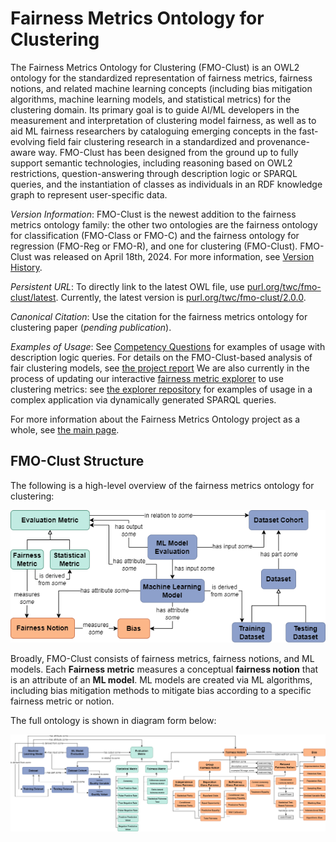 # Fairness Metrics Ontology for Clustering

The Fairness Metrics Ontology for Clustering (FMO-Clust) is an OWL2 ontology for the standardized representation of fairness metrics, fairness notions, and related machine learning concepts (including bias mitigation algorithms, machine learning models, and statistical metrics) for the clustering domain. Its primary goal is to guide AI/ML developers in the measurement and interpretation of clustering model fairness, as well as to aid ML fairness researchers by cataloguing emerging concepts in the fast-evolving field fair clustering research in a standardized and provenance-aware way. FMO-Clust has been designed from the ground up to fully support semantic technologies, including reasoning based on OWL2 restrictions, question-answering through description logic or SPARQL queries, and the instantiation of classes as individuals in an RDF knowledge graph to represent user-specific data.

_Version Information_: FMO-Clust is the newest addition to the fairness metrics ontology family: the other two ontologies are the fairness ontology for classification (FMO-Class or FMO-C) and the fairness ontology for regression (FMO-Reg or FMO-R), and one for clustering (FMO-Clust). FMO-Clust was released on April 18th, 2024. For more information, see [Version History](https://github.com/frankj-rpi/fairness-metrics-ontology/blob/main/README.md#version-history).

_Persistent URL_: To directly link to the latest OWL file, use [purl.org/twc/fmo-clust/latest](https://purl.org/twc/fmo-clust/latest). Currently, the latest version is [purl.org/twc/fmo-clust/2.0.0](https://purl.org/twc/fmo-clust/2.0.0).

_Canonical Citation_: Use the citation for the fairness metrics ontology for clustering paper (_pending publication_).

_Examples of Usage_: See [Competency Questions](https://github.com/frankj-rpi/fairness-metrics-ontology/blob/main/competency-questions.md) for examples of usage with description logic queries. For details on the FMO-Clust-based analysis of fair clustering models, see [the project report](https://frankj-rpi.github.io/fairness-metrics-ontology/clustering/Fairness%20Evaluation%20of%20Clustering%20Models.html) We are also currently in the process of updating our interactive [fairness metric explorer](https://inciteprojects.idea.rpi.edu/fairness/app/fairness/) to use clustering metrics: see [the explorer repository](https://github.com/tetherless-world/fairness) for examples of usage in a complex application via dynamically generated SPARQL queries.

For more information about the Fairness Metrics Ontology project as a whole, see [the main page](https://github.com/frankj-rpi/fairness-metrics-ontology/blob/main/README.md).

## FMO-Clust Structure

The following is a high-level overview of the fairness metrics ontology for clustering:

![High-level concept map](../diagrams/HL-concept-map.png "High-Level Concept Map")

Broadly, FMO-Clust consists of fairness metrics, fairness notions, and ML models. Each **Fairness metric** measures a conceptual **fairness notion** that is an attribute of an **ML model**. ML models are created via ML algorithms, including bias mitigation methods to mitigate bias according to a specific fairness metric or notion.

The full ontology is shown in diagram form below:

![High-level concept map](../diagrams/FairnessOntologyFull.png "Full Concept Map")

